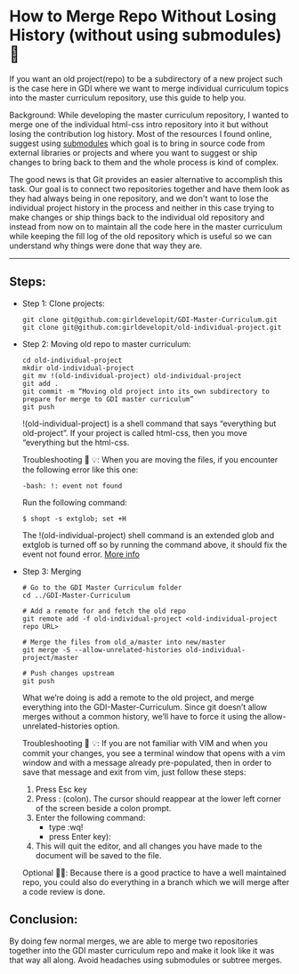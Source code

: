 # How to Merge Repo Without Losing History (without using submodules) :blue_book:
If you want an old project(repo) to be a subdirectory of a new project  such is the case here in GDI where we want to merge individual curriculum topics into the master curriculum repository, use this guide to help you.

Background:
While developing the master curriculum repository, I wanted to merge one of the individual html-css intro repository into it but without losing the contribution log history. Most of the resources I found online, suggest using [submodules](https://stackoverflow.com/questions/1425892/how-do-you-merge-two-git-repositories) which goal is to bring in source code from external libraries or projects and where you want to suggest or ship changes to bring back to them and the whole process is kind of complex.

The good news is that Git provides an easier alternative to accomplish this task. Our goal is to connect two repositories together and have them look as they had always being in one repository, and we don't want to lose the individual project history in the process and neither in this case trying to make changes or ship things back to the individual old repository and instead from now on to maintain all the code here in the master curriculum while keeping the fill log of the old repository which is useful so we can understand why things were done that way they are.

---

## Steps:
* Step 1: Clone projects:
  ```
  git clone git@github.com:girldevelopit/GDI-Master-Curriculum.git
  git clone git@github.com:girldevelopit/old-individual-project.git
  ```

* Step 2: Moving old repo to master curriculum:
  ```
  cd old-individual-project
  mkdir old-individual-project
  git mv !(old-individual-project) old-individual-project
  git add .
  git commit -m “Moving old project into its own subdirectory to prepare for merge to GDI master curriculum”
  git push
  ```
  !(old-individual-project) is a shell command that says “everything but old-project”. If your project is called html-css, then you move “everything but the html-css.

  Troubleshooting :information_desk_person: :bulb:: When you are moving the files, if you encounter the following error like this one:
  ```
  -bash: !: event not found
  ```
  Run the following command:
  ```
  $ shopt -s extglob; set +H
  ```
  The !(old-individual-project) shell command is an extended glob and extglob is turned off so by running the command above, it should fix the event not found error.  [More info](https://askubuntu.com/questions/798749/bash-event-not-found)

* Step 3: Merging
  ```
  # Go to the GDI Master Curriculum folder
  cd ../GDI-Master-Curriculum

  # Add a remote for and fetch the old repo
  git remote add -f old-individual-project <old-individual-project repo URL>

  # Merge the files from old_a/master into new/master
  git merge -S --allow-unrelated-histories old-individual-project/master

  # Push changes upstream
  git push
  ```
  What we’re doing is add a remote to the old project, and merge everything into the GDI-Master-Curriculum. Since git doesn’t allow merges without a common history, we’ll have to force it using the allow-unrelated-histories option.

  Troubleshooting :information_desk_person: :bulb:: If you are not familiar with VIM and when you commit your changes, you see a terminal window that opens with a vim window and with a message already pre-populated, then in order to save that message and exit from vim, just follow these steps:
   1. Press Esc key
   2. Press : (colon). The cursor should reappear at the lower left corner of the screen beside a colon prompt.
   3. Enter the following command:
      * type :wq!
      * press Enter key):
   4. This will quit the editor, and all changes you have made to the document will be saved to the file.

  Optional :ok_woman:: Because there is a good practice to have a well maintained repo, you could also do everything in a branch which we will merge after a code review is done.

## Conclusion:
By doing few normal merges, we are able to merge two repositories together into the GDI master curriculum repo and make it look like it was that way all along.  Avoid headaches using submodules or subtree merges.
